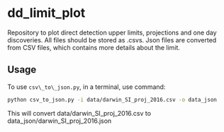 # dd\_limit\_plot

Repository to plot direct detection upper limits, projections and one day discoveries. 
All files should be stored as .csvs. Json files are converted from CSV files, which contains more details about the limit.

## Usage

To use `csv\_to\_json.py`, in a terminal, use command:

```sh
python csv_to_json.py -i data/darwin_SI_proj_2016.csv -o data_json
```

This will convert data/darwin\_SI\_proj\_2016.csv to data\_json/darwin\_SI\_proj\_2016.json

